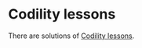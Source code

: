# Codility lessons
There are solutions of [Codility lessons](https://codility.com/programmers/lessons/).
